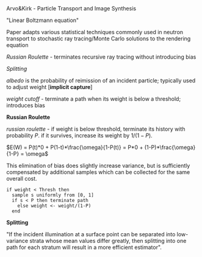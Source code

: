 ## 

Arvo&Kirk - Particle Transport and Image Synthesis

"Linear Boltzmann equation"

Paper adapts various statistical techniques commonly used in neutron transport to stochastic ray tracing/Monte Carlo solutions to the rendering equation

*Russian Roulette* - terminates recursive ray tracing without introducing bias

*Splitting* 

*albedo* is the probability of reimission of an incident particle; typically used to adjust weight [**implicit capture**]

*weight cutoff* - terminate a path when its weight is below a threshold; introduces bias

**Russian Roulette**

*russian roulette* - if weight is below threshold, terminate its history with probability $P$. if it survives, increase its weight by $1/(1-P)$.

$E(W) = P(t)*0 + P(1-t)*\frac{\omega}{1-P(t)} = P*0 + (1-P)*\frac{\omega}{1-P} = \omega$

This elimination of bias does slightly increase variance, but is sufficiently compensated by additional samples which can be collected for the same overall cost.

```{c}
if weight < Thresh then
  sample s uniformly from [0, 1]
  if s < P then terminate path
    else weight <- weight/(1-P)
  end
```

**Splitting**

"If the incident illumination at a surface point can be separated into low-variance strata whose mean values differ greatly, then splitting into one path for each stratum will result in a more efficient estimator".



